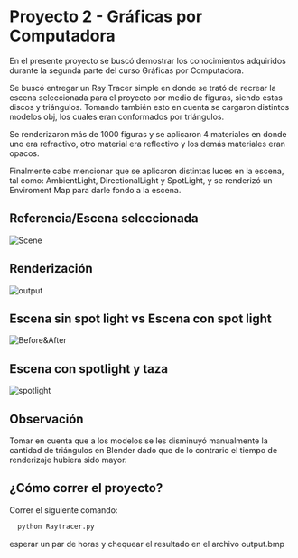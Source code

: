 
# Proyecto 2 - Gráficas por Computadora

En el presente proyecto se buscó demostrar los conocimientos adquiridos durante la segunda parte del curso Gráficas por Computadora.

Se buscó entregar un Ray Tracer simple en donde se trató de recrear la escena seleccionada para el proyecto por medio de figuras, siendo estas discos y triángulos. Tomando también esto en cuenta se cargaron distintos modelos obj, los cuales eran conformados por triángulos. 

Se renderizaron más de 1000 figuras y se aplicaron 4 materiales en donde uno era refractivo, otro material era reflectivo y los demás materiales eran opacos. 

Finalmente cabe mencionar que se aplicaron distintas luces en la escena, tal como: AmbientLight, DirectionalLight y SpotLight, y se renderizó un Enviroment Map para darle fondo a la escena.

## Referencia/Escena seleccionada

![Scene](https://user-images.githubusercontent.com/64711979/196333490-0bc41275-896d-426f-8a20-9d637494f70d.jpg)


## Renderización

![output](https://user-images.githubusercontent.com/64711979/196333736-dda0f3bb-7b73-4d5c-9f4f-bae05f630784.jpg)

## Escena sin spot light vs Escena con spot light

![Before&After](https://user-images.githubusercontent.com/64711979/196334151-af9f0b6b-82a8-4036-8063-122674512cd7.png)

## Escena con spotlight y taza

![spotlight](https://user-images.githubusercontent.com/64711979/196334652-6afd401e-2df6-4d15-8372-d0bc15b105fd.jpg)


## Observación

Tomar en cuenta que a los modelos se les disminuyó manualmente la cantidad de triángulos en Blender dado que de lo contrario el tiempo de renderizaje hubiera sido mayor.


## 

## ¿Cómo correr el proyecto?

Correr el siguiente comando:

```bash
  python Raytracer.py
```
esperar un par de horas y chequear el resultado en el archivo output.bmp

